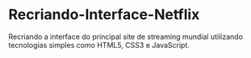# Recriando-Interface-Netflix
 Recriando a interface do principal site de streaming mundial utilizando tecnologias simples como HTML5, CSS3 e JavaScript.
